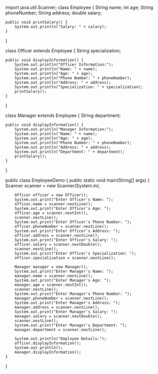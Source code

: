 import java.util.Scanner;
class Employee {
    String name;
    int age;
    String phoneNumber;
    String address;
    double salary;

    public void printSalary() {
        System.out.println("Salary: " + salary);
    }
}

class Officer extends Employee {
    String specialization;

    public void displayInformation() {
        System.out.println("Officer Information:");
        System.out.println("Name: " + name);
        System.out.println("Age: " + age);
        System.out.println("Phone Number: " + phoneNumber);
        System.out.println("Address: " + address);
        System.out.println("Specialization: " + specialization);
        printSalary();
    }
}

class Manager extends Employee {
    String department;

    public void displayInformation() {
        System.out.println("Manager Information:");
        System.out.println("Name: " + name);
        System.out.println("Age: " + age);
        System.out.println("Phone Number: " + phoneNumber);
        System.out.println("Address: " + address);
        System.out.println("Department: " + department);
        printSalary();
    }
}

public class EmployeeDemo {
    public static void main(String[] args) {
        Scanner scanner = new Scanner(System.in);

        Officer officer = new Officer();
        System.out.print("Enter Officer's Name: ");
        officer.name = scanner.nextLine();
        System.out.print("Enter Officer's Age: ");
        officer.age = scanner.nextInt();
        scanner.nextLine();
        System.out.print("Enter Officer's Phone Number: ");
        officer.phoneNumber = scanner.nextLine();
        System.out.print("Enter Officer's Address: ");
        officer.address = scanner.nextLine();
        System.out.print("Enter Officer's Salary: ");
        officer.salary = scanner.nextDouble();
        scanner.nextLine();
        System.out.print("Enter Officer's Specialization: ");
        officer.specialization = scanner.nextLine();

        Manager manager = new Manager();
        System.out.print("Enter Manager's Name: ");
        manager.name = scanner.nextLine();
        System.out.print("Enter Manager's Age: ");
        manager.age = scanner.nextInt();
        scanner.nextLine();
        System.out.print("Enter Manager's Phone Number: ");
        manager.phoneNumber = scanner.nextLine();
        System.out.print("Enter Manager's Address: ");
        manager.address = scanner.nextLine();
        System.out.print("Enter Manager's Salary: ");
        manager.salary = scanner.nextDouble();
        scanner.nextLine();
        System.out.print("Enter Manager's Department: ");
        manager.department = scanner.nextLine();

        System.out.println("Employee Details:");
        officer.displayInformation();
        System.out.println();
        manager.displayInformation();
    }
}
